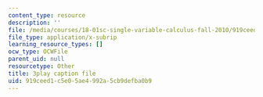 ```yaml
---
content_type: resource
description: ''
file: /media/courses/18-01sc-single-variable-calculus-fall-2010/919ceed1c5e05ae4992a5cb9defba0b9_60VGKnYBpbg.vtt
file_type: application/x-subrip
learning_resource_types: []
ocw_type: OCWFile
parent_uid: null
resourcetype: Other
title: 3play caption file
uid: 919ceed1-c5e0-5ae4-992a-5cb9defba0b9
---
```

